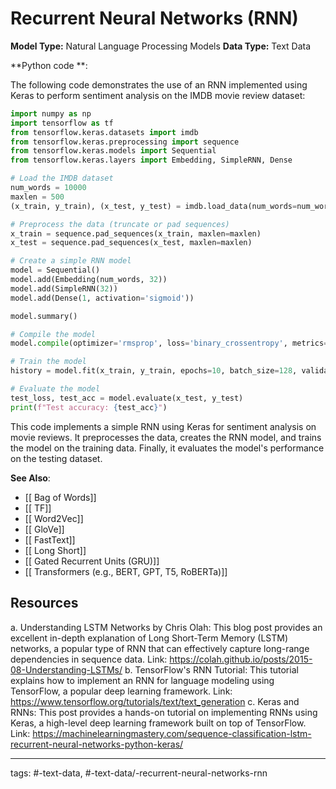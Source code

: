 #  Recurrent Neural Networks (RNN)
**Model Type:**  Natural Language Processing Models
**Data Type:**  Text Data

**Python code **:


The following code demonstrates the use of an RNN implemented using Keras to perform sentiment analysis on the IMDB movie review dataset:

```python
import numpy as np
import tensorflow as tf
from tensorflow.keras.datasets import imdb
from tensorflow.keras.preprocessing import sequence
from tensorflow.keras.models import Sequential
from tensorflow.keras.layers import Embedding, SimpleRNN, Dense

# Load the IMDB dataset
num_words = 10000
maxlen = 500
(x_train, y_train), (x_test, y_test) = imdb.load_data(num_words=num_words)

# Preprocess the data (truncate or pad sequences)
x_train = sequence.pad_sequences(x_train, maxlen=maxlen)
x_test = sequence.pad_sequences(x_test, maxlen=maxlen)

# Create a simple RNN model
model = Sequential()
model.add(Embedding(num_words, 32))
model.add(SimpleRNN(32))
model.add(Dense(1, activation='sigmoid'))

model.summary()

# Compile the model
model.compile(optimizer='rmsprop', loss='binary_crossentropy', metrics=['acc'])

# Train the model
history = model.fit(x_train, y_train, epochs=10, batch_size=128, validation_split=0.2)

# Evaluate the model
test_loss, test_acc = model.evaluate(x_test, y_test)
print(f"Test accuracy: {test_acc}")
```

This code implements a simple RNN using Keras for sentiment analysis on movie reviews. It preprocesses the data, creates the RNN model, and trains the model on the training data. Finally, it evaluates the model's performance on the testing dataset.


**See Also**:

- [[ Bag of Words]]
- [[ TF]]
- [[ Word2Vec]]
- [[ GloVe]]
- [[ FastText]]
- [[ Long Short]]
- [[ Gated Recurrent Units (GRU)]]
- [[ Transformers (e.g., BERT, GPT, T5, RoBERTa)]]
## Resources

a. Understanding LSTM Networks by Chris Olah: This blog post provides an excellent in-depth explanation of Long Short-Term Memory (LSTM) networks, a popular type of RNN that can effectively capture long-range dependencies in sequence data.
Link: https://colah.github.io/posts/2015-08-Understanding-LSTMs/
b. TensorFlow's RNN Tutorial: This tutorial explains how to implement an RNN for language modeling using TensorFlow, a popular deep learning framework.
Link: https://www.tensorflow.org/tutorials/text/text_generation
c. Keras and RNNs: This post provides a hands-on tutorial on implementing RNNs using Keras, a high-level deep learning framework built on top of TensorFlow.
Link: https://machinelearningmastery.com/sequence-classification-lstm-recurrent-neural-networks-python-keras/


---
tags: #-text-data, #-text-data/-recurrent-neural-networks-rnn
